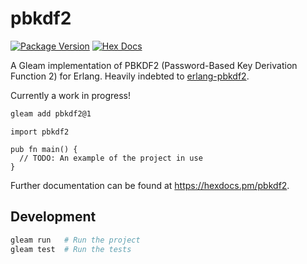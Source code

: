 # pbkdf2

[![Package Version](https://img.shields.io/hexpm/v/pbkdf2)](https://hex.pm/packages/pbkdf2)
[![Hex Docs](https://img.shields.io/badge/hex-docs-ffaff3)](https://hexdocs.pm/pbkdf2/)

A Gleam implementation of PBKDF2 (Password-Based Key Derivation Function 2) for Erlang. Heavily indebted to [erlang-pbkdf2](github.com/whitelynx/erlang-pbkdf2).

Currently a work in progress!

```sh
gleam add pbkdf2@1
```
```gleam
import pbkdf2

pub fn main() {
  // TODO: An example of the project in use
}
```

Further documentation can be found at <https://hexdocs.pm/pbkdf2>.

## Development

```sh
gleam run   # Run the project
gleam test  # Run the tests
```
